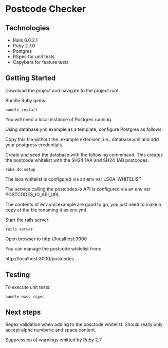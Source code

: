 # Postcode Checker

## Technologies

* Rails 6.0.2.1
* Ruby 2.7.0
* Postgres
* RSpec for unit tests
* Capybara for feature tests

## Getting Started

Download the project and navigate to the project root.

Bundle Ruby gems

```
bundle install
```

You will need a local instance of Postgres running.

Using database.yml.example as a template, configure Postgres as follows:

Copy this file without the .example extension, i.e., database.yml and add your postgress credentials.

Create and seed the database with the following commmand. This creates the postcode whitelist with the SH24 1AA and SH24 1AB postcodes.

```
rake db:setup
```

The lsoa whitelist is configured via an env var LSOA_WHITELIST

The service calling the postcodes.io API is configured via an env var POSTCODES_IO_API_URL

The contents of env.yml.example are good to go, you just need to make a copy of the file renaming it as env.yml


Start the rails server:

```
rails server
```

Open browser to http://localhost:3000

You can manage the postcode whitelist from:

http://localhost:3000/postcodes

## Testing

To execute unit tests:

```
bundle exec rspec
```

## Next steps

Regex validation when adding to the posctode whitelist. Should really only accept alpha numberic and space content.

Suppression of warnings emitted by Ruby 2.7